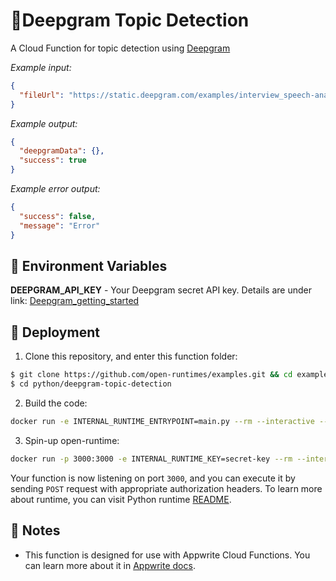 # 🧹Deepgram Topic Detection

A Cloud Function for topic detection using [Deepgram](https://deepgram.com/)

_Example input:_

```json
{
  "fileUrl": "https://static.deepgram.com/examples/interview_speech-analytics.wav"
}
```

_Example output:_

```json
{
  "deepgramData": {},
  "success": true
}
```

_Example error output:_

```json
{
  "success": false,
  "message": "Error"
}
```

## 📝 Environment Variables

**DEEPGRAM_API_KEY** - Your Deepgram secret API key.
Details are under link: [Deepgram_getting_started](https://developers.deepgram.com/documentation/getting-started/)

## 🚀 Deployment

1. Clone this repository, and enter this function folder:

```bash
$ git clone https://github.com/open-runtimes/examples.git && cd examples
$ cd python/deepgram-topic-detection
```

2. Build the code:

```bash
docker run -e INTERNAL_RUNTIME_ENTRYPOINT=main.py --rm --interactive --tty --volume $PWD:/usr/code openruntimes/python:v2-3.10 sh /usr/local/src/build.sh
```

3. Spin-up open-runtime:

```bash
docker run -p 3000:3000 -e INTERNAL_RUNTIME_KEY=secret-key --rm --interactive --tty --volume $PWD/code.tar.gz:/tmp/code.tar.gz:ro openruntimes/python:v2-3.10 sh /usr/local/src/start.sh
```

Your function is now listening on port `3000`, and you can execute it by sending `POST` request with appropriate authorization headers. To learn more about runtime, you can visit Python runtime [README](https://github.com/open-runtimes/open-runtimes/tree/main/runtimes/python-3.10).

## 📝 Notes

- This function is designed for use with Appwrite Cloud Functions. You can learn more about it in [Appwrite docs](https://appwrite.io/docs/functions).